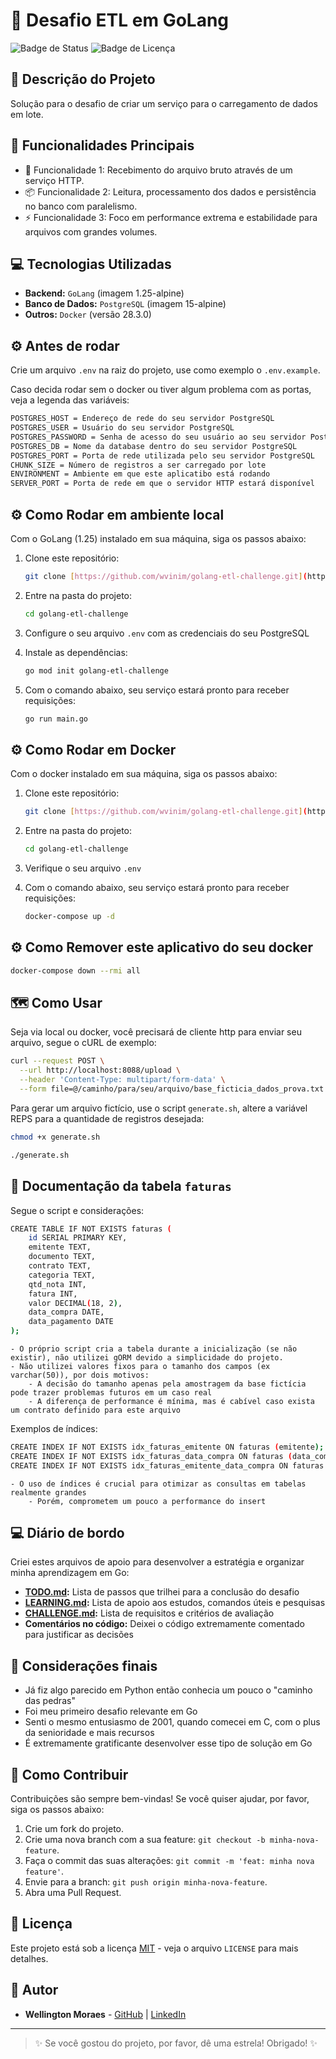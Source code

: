 # 🚀 Desafio ETL em GoLang

![Badge de Status](https://img.shields.io/badge/Status-Conclu%C3%ADdo-green)
![Badge de Licença](https://img.shields.io/github/license/wvinim/golang-etl-challenge)

## 📝 Descrição do Projeto

Solução para o desafio de criar um serviço para o carregamento de dados em lote.

## 🌟 Funcionalidades Principais

* 🎯 Funcionalidade 1: Recebimento do arquivo bruto através de um serviço HTTP.
* 📦 Funcionalidade 2: Leitura, processamento dos dados e persistência no banco com paralelismo.
* ⚡ Funcionalidade 3: Foco em performance extrema e estabilidade para arquivos com grandes volumes.

## 💻 Tecnologias Utilizadas

* **Backend:** `GoLang` (imagem 1.25-alpine)
* **Banco de Dados:** `PostgreSQL` (imagem 15-alpine)
* **Outros:** `Docker` (versão 28.3.0)

## ⚙️ Antes de rodar

Crie um arquivo `.env` na raiz do projeto, use como exemplo o `.env.example`.

Caso decida rodar sem o docker ou tiver algum problema com as portas, veja a legenda das variáveis:
```bash
POSTGRES_HOST = Endereço de rede do seu servidor PostgreSQL
POSTGRES_USER = Usuário do seu servidor PostgreSQL
POSTGRES_PASSWORD = Senha de acesso do seu usuário ao seu servidor PostgreSQL
POSTGRES_DB = Nome da database dentro do seu servidor PostgreSQL
POSTGRES_PORT = Porta de rede utilizada pelo seu servidor PostgreSQL
CHUNK_SIZE = Número de registros a ser carregado por lote
ENVIRONMENT = Ambiente em que este aplicatibo está rodando
SERVER_PORT = Porta de rede em que o servidor HTTP estará disponível
```

## ⚙️ Como Rodar em ambiente local

Com o GoLang (1.25) instalado em sua máquina, siga os passos abaixo:

1.  Clone este repositório:
    ```bash
    git clone [https://github.com/wvinim/golang-etl-challenge.git](https://github.com/wvinim/golang-etl-challenge.git)
    ```
2.  Entre na pasta do projeto:
    ```bash
    cd golang-etl-challenge
    ```
3.  Configure o seu arquivo `.env` com as credenciais do seu PostgreSQL

4.  Instale as dependências:
    ```bash
    go mod init golang-etl-challenge
    ```
5.  Com o comando abaixo, seu serviço estará pronto para receber requisições:
    ```bash
    go run main.go
    ```

## ⚙️ Como Rodar em Docker

Com o docker instalado em sua máquina, siga os passos abaixo:

1.  Clone este repositório:
    ```bash
    git clone [https://github.com/wvinim/golang-etl-challenge.git](https://github.com/wvinim/golang-etl-challenge.git)
    ```
2.  Entre na pasta do projeto:
    ```bash
    cd golang-etl-challenge
    ```
3.  Verifique o seu arquivo `.env`

4.  Com o comando abaixo, seu serviço estará pronto para receber requisições:
    ```bash
    docker-compose up -d
    ```

## ⚙️ Como Remover este aplicativo do seu docker

```bash
docker-compose down --rmi all
```

## 🗺️ Como Usar

Seja via local ou docker, você precisará de cliente http para enviar seu arquivo, segue o cURL de exemplo:

```bash
curl --request POST \
  --url http://localhost:8088/upload \
  --header 'Content-Type: multipart/form-data' \
  --form file=@/caminho/para/seu/arquivo/base_ficticia_dados_prova.txt
```

Para gerar um arquivo fictício, use o script `generate.sh`, altere a variável REPS para a quantidade de registros desejada:
```bash
chmod +x generate.sh

./generate.sh
```

## 📝 Documentação da tabela `faturas`

Segue o script e considerações:

```bash
CREATE TABLE IF NOT EXISTS faturas (
    id SERIAL PRIMARY KEY,
    emitente TEXT,
    documento TEXT,
    contrato TEXT,
    categoria TEXT,
    qtd_nota INT,
    fatura INT,
    valor DECIMAL(18, 2),
    data_compra DATE,
    data_pagamento DATE
);
```

    - O próprio script cria a tabela durante a inicialização (se não existir), não utilizei gORM devido a simplicidade do projeto.
    - Não utilizei valores fixos para o tamanho dos campos (ex varchar(50)), por dois motivos:
        - A decisão do tamanho apenas pela amostragem da base fictícia pode trazer problemas futuros em um caso real
        - A diferença de performance é mínima, mas é cabível caso exista um contrato definido para este arquivo

Exemplos de  índices:

```bash
CREATE INDEX IF NOT EXISTS idx_faturas_emitente ON faturas (emitente);
CREATE INDEX IF NOT EXISTS idx_faturas_data_compra ON faturas (data_compra);
CREATE INDEX IF NOT EXISTS idx_faturas_emitente_data_compra ON faturas (emitente, data_compra);
```

    - O uso de índices é crucial para otimizar as consultas em tabelas realmente grandes
        - Porém, comprometem um pouco a performance do insert
        
## 💻 Diário de bordo

Criei estes arquivos de apoio para desenvolver a estratégia e organizar minha aprendizagem em Go:

* **[TODO.md](TODO.md):** Lista de passos que trilhei para a conclusão do desafio
* **[LEARNING.md](LEARNING.md):** Lista de apoio aos estudos, comandos úteis e pesquisas
* **[CHALLENGE.md](CHALLENGE.md):** Lista de requisitos e critérios de avaliação
* **Comentários no código:** Deixei o código extremamente comentado para justificar as decisões

## 🌟 Considerações finais

- Já fiz algo parecido em Python então conhecia um pouco o "caminho das pedras"
- Foi meu primeiro desafio relevante em Go
- Senti o mesmo entusiasmo de 2001, quando comecei em C, com o plus da senioridade e mais recursos
- É extremamente gratificante desenvolver esse tipo de solução em Go

## 🤝 Como Contribuir

Contribuições são sempre bem-vindas! Se você quiser ajudar, por favor, siga os passos abaixo:

1.  Crie um fork do projeto.
2.  Crie uma nova branch com a sua feature: `git checkout -b minha-nova-feature`.
3.  Faça o commit das suas alterações: `git commit -m 'feat: minha nova feature'`.
4.  Envie para a branch: `git push origin minha-nova-feature`.
5.  Abra uma Pull Request.

## 📄 Licença

Este projeto está sob a licença [MIT](LICENSE) - veja o arquivo `LICENSE` para mais detalhes.

## 👤 Autor

* **Wellington Moraes** - [GitHub](https://github.com/wvinim) | [LinkedIn](https://www.linkedin.com/in/wellington-vinicius-moraes-726b4b58/)

---

> ✨ Se você gostou do projeto, por favor, dê uma estrela! Obrigado! ✨